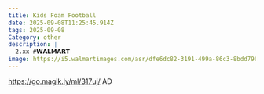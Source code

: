 ```yaml
---
title: Kids Foam Football
date: 2025-09-08T11:25:45.914Z
tags: 2025-09-08
Category: other
description: |
  2.xx #𝗪𝗔𝗟𝗠𝗔𝗥𝗧 
image: https://i5.walmartimages.com/asr/dfe6dc82-3191-499a-86c3-8bdd796c2439.af9f0662800b9f2864664dac62cbd27b.jpeg?odnHeight=2000&odnWidth=2000&odnBg=FFFFFF
---
```

https://go.magik.ly/ml/317uj/
AD